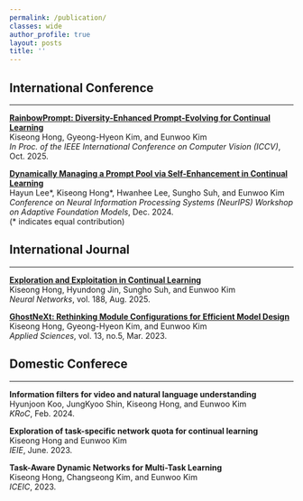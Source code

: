 ```yaml
---
permalink: /publication/
classes: wide
author_profile: true
layout: posts
title: ''
---
```


## International Conference
___
**[RainbowPrompt: Diversity-Enhanced Prompt-Evolving for Continual Learning](http://arxiv.org/abs/2507.22553)<br>**
Kiseong Hong, Gyeong-Hyeon Kim, and Eunwoo Kim<br>
*In Proc. of the IEEE International Conference on Computer Vision (ICCV)*, Oct. 2025. 

**[Dynamically Managing a Prompt Pool via Self-Enhancement in Continual Learning](https://openreview.net/forum?id=GI6gHATAMt)<br>**
Hayun Lee\*, Kiseong Hong\*, Hwanhee Lee, Sungho Suh, and Eunwoo Kim<br>
*Conference on Neural Information Processing Systems (NeurIPS) Workshop on Adaptive Foundation Models*, Dec. 2024.<br>
(\* indicates equal contribution)

## International Journal
___
**[Exploration and Exploitation in Continual Learning](https://www.sciencedirect.com/science/article/pii/S0893608025003235)<br>**
Kiseong Hong, Hyundong Jin, Sungho Suh, and Eunwoo Kim<br>
*Neural Networks*, vol. 188, Aug. 2025.

**[GhostNeXt: Rethinking Module Configurations for Efficient Model Design](https://www.mdpi.com/2076-3417/13/5/3301)<br>**
Kiseong Hong, Gyeong-Hyeon Kim, and Eunwoo Kim<br>
*Applied Sciences*, vol. 13, no.5, Mar. 2023.


## Domestic Conferece
___
**Information filters for video and natural language understanding<br>**
Hyunjoon Koo, JungKyoo Shin, Kiseong Hong, and Eunwoo Kim<br>
*KRoC*, Feb. 2024.


**Exploration of task-specific network quota for continual learning<br>**
Kiseong Hong and Eunwoo Kim<br>
*IEIE*, June. 2023.


**Task-Aware Dynamic Networks for Multi-Task Learning<br>**
Kiseong Hong, Changseong Kim, and Eunwoo Kim<br>
*ICEIC*, 2023.

